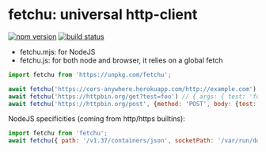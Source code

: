 # fetchu: universal http-client

[![npm version][npm-image]][npm-url]
[![build status][travis-image]][travis-url]

- fetchu.mjs: for NodeJS
- fetchu.js: for both node and browser, it relies on a global fetch

```js
import fetchu from 'https://unpkg.com/fetchu';

await fetchu('https://cors-anywhere.herokuapp.com/http://example.com') // <!doctype html><html ...
await fetchu('https://httpbin.org/get?test=foo') // { args: { test: 'foo' }, ...
await fetchu('https://httpbin.org/post', {method: 'POST', body: {test: 'foo'}}) // { args: {}, ..
```

NodeJS specificities (coming from http/https builtins):
```js
import fetchu from 'fetchu';
await fetchu({ path: '/v1.37/containers/json', socketPath: '/var/run/docker.sock' }) // [ { Id: 'aa6...
```

[npm-image]: https://img.shields.io/npm/v/fetchu.svg?style=flat-square
[npm-url]: https://www.npmjs.com/package/fetchu
[travis-image]: https://img.shields.io/travis/caub/fetchu.svg?style=flat-square
[travis-url]: https://travis-ci.org/caub/fetchu
